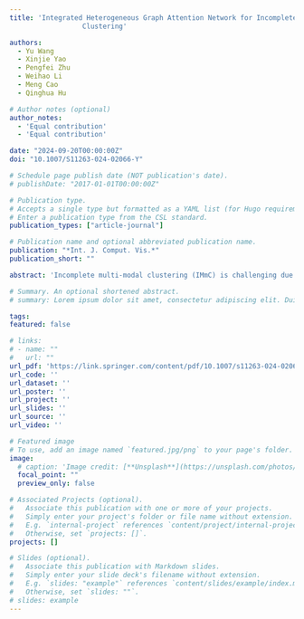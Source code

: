 ```yaml
---
title: 'Integrated Heterogeneous Graph Attention Network for Incomplete Multi-modal
                  Clustering'

authors:
  - Yu Wang
  - Xinjie Yao
  - Pengfei Zhu
  - Weihao Li
  - Meng Cao
  - Qinghua Hu

# Author notes (optional)
author_notes:
  - 'Equal contribution'
  - 'Equal contribution'

date: "2024-09-20T00:00:00Z"
doi: "10.1007/S11263-024-02066-Y"

# Schedule page publish date (NOT publication's date).
# publishDate: "2017-01-01T00:00:00Z"

# Publication type.
# Accepts a single type but formatted as a YAML list (for Hugo requirements).
# Enter a publication type from the CSL standard.
publication_types: ["article-journal"]

# Publication name and optional abbreviated publication name.
publication: "*Int. J. Comput. Vis.*"
publication_short: ""

abstract: 'Incomplete multi-modal clustering (IMmC) is challenging due to the unexpected missing of some modalities in data. A key to this problem is to explore complementarity information among different samples with incomplete information of unpaired data. Despite preliminary progress, existing methods suffer from (1) relying heavily on paired data, and (2) difficulty in mining complementarity on data with high missing rates. To address the problems, we propose a novel method, Integrated Heterogeneous Graph ATtention (IHGAT) network, for IMmC. To fully exploit the complementarity among different samples and modalities, we first construct a set of integrated heterogeneous graphs based on the similarity graph learned from unified latent representations and the modality-specific availability graphs formed by the existing relations of different samples. Thereafter, the attention mechanism is applied to the constructed integrated heterogeneous graph to aggregate the embedded content of heterogeneous neighbors for each node. In this way, the representations of missing modalities can be learned based on the complementarity information of other samples and their other modalities. Finally, the consistency of probability distribution is embedded into the network for clustering. Consequently, the proposed method can form a complete latent space where incomplete information can be supplemented by other related samples via the learned intrinsic structure. Extensive experiments on eight public datasets show that the proposed IHGAT outperforms existing methods under various settings and is typically more robust in cases of high missing rates.'

# Summary. An optional shortened abstract.
# summary: Lorem ipsum dolor sit amet, consectetur adipiscing elit. Duis posuere tellus ac convallis placerat. Proin tincidunt magna sed ex sollicitudin condimentum.

tags:
featured: false

# links:
# - name: ""
#   url: ""
url_pdf: 'https://link.springer.com/content/pdf/10.1007/s11263-024-02066-y.pdf'
url_code: ''
url_dataset: ''
url_poster: ''
url_project: ''
url_slides: ''
url_source: ''
url_video: ''

# Featured image
# To use, add an image named `featured.jpg/png` to your page's folder. 
image:
  # caption: 'Image credit: [**Unsplash**](https://unsplash.com/photos/jdD8gXaTZsc)'
  focal_point: ""
  preview_only: false

# Associated Projects (optional).
#   Associate this publication with one or more of your projects.
#   Simply enter your project's folder or file name without extension.
#   E.g. `internal-project` references `content/project/internal-project/index.md`.
#   Otherwise, set `projects: []`.
projects: []

# Slides (optional).
#   Associate this publication with Markdown slides.
#   Simply enter your slide deck's filename without extension.
#   E.g. `slides: "example"` references `content/slides/example/index.md`.
#   Otherwise, set `slides: ""`.
# slides: example
---
```


<!-- {{% callout note %}}
Click the *Cite* button above to demo the feature to enable visitors to import publication metadata into their reference management software.
{{% /callout %}}

{{% callout note %}}
Create your slides in Markdown - click the *Slides* button to check out the example.
{{% /callout %}}

Add the publication's **full text** or **supplementary notes** here. You can use rich formatting such as including [code, math, and images](https://docs.hugoblox.com/content/writing-markdown-latex/). -->
